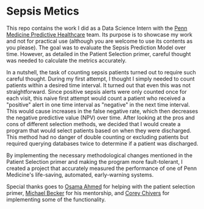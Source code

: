 # Sepsis Metics

This repo contains the work I did as a Data Science Intern with the [Penn Medicine
Predictive Healthcare](http://predictivehealthcare.pennmedicine.org/) team. Its purpose is to showcase my work and not for practical use (although you are welcome to use its contents as you please). The goal was to evaluate the Sepsis Prediction Model over time. However, as detailed in the Patient Selection primer, careful thought was needed to calculate the metrics accurately.

In a nutshell, the task of counting sepsis patients turned out to require such careful thought. During my first attempt, I thought I simply needed to count patients within a desired time interval. It turned out that even this was not straightforward. Since positive sepsis alerts were only counted once for each visit, this naive first attempt would count a patient who received a "positive" alert in one time interval as
"negative" in the next time interval. This would cause increases in the false negative rate, which then decreases the negative predictive value (NPV) over time. After looking at the pros and cons of different selection methods, we decided that I would create a program that would select patients based on when they were discharged. This method had no danger of double counting or excluding patients but required querying databases twice to determine if a patient was discharged.

By implementing the necessary methodological changes mentioned in the Patient Selection primer and making the program more fault-tolerant, I created a project that accurately measured the performance of one of Penn Medicine's life-saving, automated, early-warning systems.

Special thanks goes to [Osama Ahmed](https://www.linkedin.com/in/osamamahmed/) for helping with the patient selection primer, [Michael Becker](https://github.com/mdbecker) for his mentorship, and [Corey Chivers](https://github.com/cjbayesian) for implementing some of the functionality.
